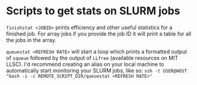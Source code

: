 # Scripts to get stats on SLURM jobs

`finishstat <JOBID>` prints efficiency and other useful statistics for a finished job. For array jobs if you provide the job ID it will print a table for all the jobs in the array.

`queuestat <REFRESH RATE>` will start a loop which prints a formatted output of `squeue` followed by the output of `LLfree` (available resources on MIT LLSC). I'd recommend creating an alias on your local machine to automatically start monitoring your SLURM jobs, like so:
``` ssh -t USER@HOST "bash -i -c REMOTE_SCRIPT_DIR/queuestat <REFRESH RATE>" ```